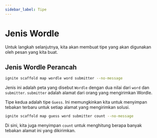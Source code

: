 ```yaml
---
sidebar_label: Tipe
---
```


# Jenis Wordle

Untuk langkah selanjutnya, kita akan membuat tipe yang akan digunakan oleh pesan yang kita buat.

## Jenis Wordle Perancah

```sh
ignite scaffold map wordle word submitter --no-message
```

Jenis ini adalah peta yang disebut `Wordle` dengan dua nilai dari `word` dan `submitter`. `submitter` adalah alamat dari orang yang mengirimkan Wordle.

Tipe kedua adalah tipe `Guess`. Ini memungkinkan kita untuk menyimpan tebakan terbaru untuk setiap alamat yang mengirimkan solusi.

```sh
ignite scaffold map guess word submitter count --no-message
```

Di sini, kita juga menyimpan `count` untuk menghitung berapa banyak tebakan alamat ini yang dikirimkan.
